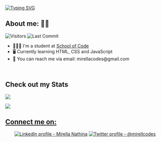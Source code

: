 [![Typing SVG](https://readme-typing-svg.herokuapp.com?color=%23B582F7&size=50&width=770&height=80&lines=Hey!+I'm+Mirella)](https://git.io/typing-svg)

## About me: 🧏🏽
<img alt="Visitors" src="https://komarev.com/ghpvc/?username=mirellacodes&color=670067&style=plastic&label=VISITORS"/>  <img alt="Last Commit" src="https://img.shields.io/github/last-commit/mirellacodes/mirellacodes?logo=markdown&label=LAST+UPDATE&color=670067&style=plastic">


  <ul>
  <li> 👩🏽‍🎓 I'm a student at <a href=https://www.schoolofcode.co.uk> School of Code </a> </li>
  <li> 🖥️ Currently learning HTML, CSS and JavaScript </li>
  <li> 📧 You can reach me via email: mirellacodes@gmail.com </li>
        </ul>
     

<br>
 
## Check out my Stats

<a href="https://git.io/streak-stats"> <img  src="http://github-readme-streak-stats.herokuapp.com?user=mirellacodes&theme=shades-of-purple&date_format=j%20M%5B%20Y%5D&ring=D3DD73&fire=FF632B&sideNums=B7AFFF&currStreakNum=B7AFFF&currStreakLabel=84D7DD&sideLabels=84D7DD&dates=DDB291&stroke=C6E9FF&border=00B9DD&background=3D2064" /> 
</a>
<br>

<a href="https://git.io/streak-stats"> <img src="https://github-readme-stats.vercel.app/api?username=mirellacodes&show_icons=true&theme=synthwave" /> 

 ## Connect me on:

  <p align="center">
  <a href="https://www.linkedin.com/in/mirella-nathina">
    <img src="https://user-images.githubusercontent.com/86558397/139915015-f8791665-f0ad-47dc-a4bc-9ae0e5bad202.png" alt="LinkedIn profile - Mirella Nathina" title="LinkedIn"></a> <a href="https://twitter.com/mirellacodes">
    <img src="https://user-images.githubusercontent.com/86558397/139915298-e346b52c-ca62-41db-a9ff-bb258a73607d.png" alt="Twitter profile - @mirellcodes" title="Twitter"></a> 


  
